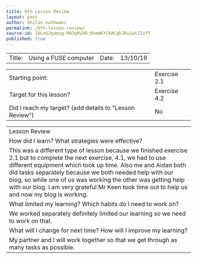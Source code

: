 ```yaml
---
title: 6th Lesson Review
layout: post
author: dhilan.nathwani
permalink: /6th-lesson-review/
source-id: 1ULoGJgamsg-MA3pMiH9_0nemKYCKACqhJKu1wtJ1xfY
published: true
---
```

<table>
  <tr>
    <td>Title:  </td>
    <td> Using a FUSE computer</td>
    <td>Date:   </td>
    <td> 13/10/16</td>
  </tr>
</table>


<table>
  <tr>
    <td>Starting point:</td>
    <td>Exercise 2.1</td>
  </tr>
  <tr>
    <td>Target for this lesson?</td>
    <td>Exercise 4.2</td>
  </tr>
  <tr>
    <td>Did I reach my target? 
(add details to "Lesson Review")</td>
    <td>No</td>
  </tr>
</table>


<table>
  <tr>
    <td>Lesson Review </td>
  </tr>
  <tr>
    <td> How did I learn? What strategies were effective? </td>
  </tr>
  <tr>
    <td>This was a different type of lesson because we finished exercise 2.1 but to complete the next exercise, 4.1, we had to use different equipment which took up time. Also me and Aidan both did tasks separately because we both needed help with our blog, so while one of us was working the other was getting help with our blog. I am very grateful Mr Keen took time out to help us and now my blog is working.   </td>
  </tr>
  <tr>
    <td> What limited my learning? Which habits do I need to work on? </td>
  </tr>
  <tr>
    <td> We worked separately definitely limited our learning so we need to work on that.</td>
  </tr>
  <tr>
    <td>What will I change for next time? How will I improve my learning?</td>
  </tr>
  <tr>
    <td>My partner and I will work together so that we get through as many tasks as possible.</td>
  </tr>
</table>


